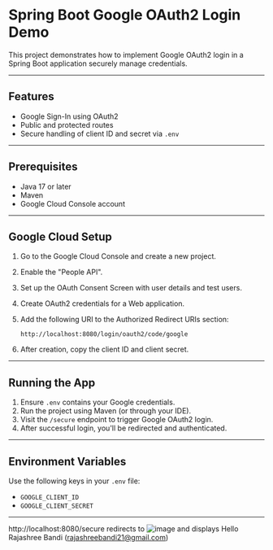 # Spring Boot Google OAuth2 Login Demo

This project demonstrates how to implement Google OAuth2 login in a Spring Boot application securely manage credentials.

---

## Features

- Google Sign-In using OAuth2
- Public and protected routes
- Secure handling of client ID and secret via `.env`

---

## Prerequisites

- Java 17 or later
- Maven
- Google Cloud Console account

---

## Google Cloud Setup

1. Go to the Google Cloud Console and create a new project.
2. Enable the "People API".
3. Set up the OAuth Consent Screen with user details and test users.
4. Create OAuth2 credentials for a Web application.
5. Add the following URI to the Authorized Redirect URIs section:

   `http://localhost:8080/login/oauth2/code/google`

6. After creation, copy the client ID and client secret.

---


## Running the App

1. Ensure `.env` contains your Google credentials.
2. Run the project using Maven (or through your IDE).
3. Visit the `/secure` endpoint to trigger Google OAuth2 login.
4. After successful login, you'll be redirected and authenticated.

---

## Environment Variables

Use the following keys in your `.env` file:

- `GOOGLE_CLIENT_ID`
- `GOOGLE_CLIENT_SECRET`


---
http://localhost:8080/secure
redirects to 
![image](https://github.com/user-attachments/assets/cc46656f-611d-4661-a3a7-d339f011a9b4)
and displays
Hello Rajashree Bandi (rajashreebandi21@gmail.com)
